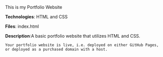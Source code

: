This is my Portfolio Website

**Technologies**: HTML and CSS

**Files**: index.html

**Description**:A basic portfolio website that utilizes HTML and CSS.

    Your portfolio website is live, i.e. deployed on either GitHub Pages, or deployed as a purchased domain with a host.


